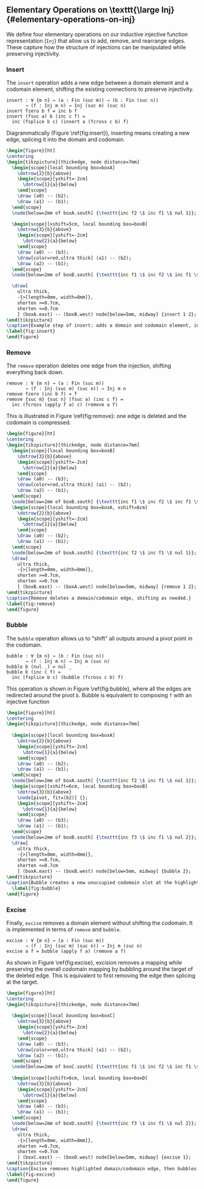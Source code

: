 <!--
```
module Dissertation.TransformInjElementary where

open import Cubical.Data.Maybe.Base hiding (elim)
open import Cubical.Data.Maybe.Properties
open import Cubical.Data.Nat.Base hiding (elim)
open import Cubical.Relation.Nullary.Base
open import VSet.Data.Fin.Base
open import VSet.Data.Fin.Order
open import VSet.Data.Fin.Properties
open import VSet.Data.Fin.Splice
open import VSet.Data.Inj.Base
open import VSet.Data.Inj.Order
open import VSet.Prelude

private
  variable
    l m n l' m' n' : ℕ
```
-->

## Elementary Operations on \texttt{\large Inj} {#elementary-operations-on-inj}

We define four elementary operations on our inductive injective
function representation (`Inj`) that allow us to add, remove, and
rearrange edges. These capture how the structure of injections can be
manipulated while preserving injectivity.

### Insert

The `insert` operation adds a new edge between a domain element and a
codomain element, shifting the existing connections to preserve
injectivity.

```
insert : ∀ {m n} → (a : Fin (suc m)) → (b : Fin (suc n))
       → (f : Inj m n) → Inj (suc m) (suc n)
insert fzero b f = inc b f
insert (fsuc a) b (inc c f) =
  inc (fsplice b c) (insert a (fcross c b) f)
```

Diagrammatically (Figure \ref{fig:insert}), inserting means creating a
new edge, splicing it into the domain and codomain.

```latex
\begin{figure}[ht]
\centering
\begin{tikzpicture}[thickedge, node distance=7mm]
  \begin{scope}[local bounding box=boxA]
    \dotrow{2}{b}{above}
    \begin{scope}[yshift=-2cm]
      \dotrow{1}{a}{below}
    \end{scope}
    \draw (a0) -- (b2);
    \draw (a1) -- (b1);
  \end{scope}
  \node[below=2mm of boxA.south] {\texttt{inc f2 \$ inc f1 \$ nul 1}};

  \begin{scope}[xshift=5cm, local bounding box=boxB]
    \dotrow{3}{b}{above}
    \begin{scope}[yshift=-2cm]
      \dotrow{2}{a}{below}
    \end{scope}
    \draw (a0) -- (b3);
    \draw[color=red,ultra thick] (a1) -- (b2);
    \draw (a2) -- (b1);
  \end{scope}
  \node[below=2mm of boxB.south] {\texttt{inc f1 \$ inc f2 \$ inc f1 \$ nul 1}};

  \draw[
    ultra thick,
    -{>[length=8mm, width=8mm]},
    shorten >=0.7cm,
    shorten <=0.7cm
    ] (boxA.east) -- (boxB.west) node[below=5mm, midway] {insert 1 2};
\end{tikzpicture}
\caption{Example step of insert: adds a domain and codomain element, inserting the new edge.}
\label{fig:insert}
\end{figure}
```

### Remove

The `remove` operation deletes one edge from the injection, shifting
everything back down.

```
remove : ∀ {m n} → (a : Fin (suc m))
       → (f : Inj (suc m) (suc n)) → Inj m n
remove fzero (inc b f) = f
remove {suc m} {suc n} (fsuc a) (inc c f) =
  inc (fcross (apply f a) c) (remove a f)
```

This is illustrated in Figure \ref{fig:remove}: one edge is deleted
and the codomain is compressed.

```latex
\begin{figure}[ht]
\centering
\begin{tikzpicture}[thickedge, node distance=7mm]
  \begin{scope}[local bounding box=boxB]
    \dotrow{3}{b}{above}
    \begin{scope}[yshift=-2cm]
      \dotrow{2}{a}{below}
    \end{scope}
    \draw (a0) -- (b3);
    \draw[color=red,ultra thick] (a1) -- (b2);
    \draw (a2) -- (b1);
  \end{scope}
  \node[below=2mm of boxB.south] {\texttt{inc f1 \$ inc f2 \$ inc f1 \$ nul 1}};
  \begin{scope}[local bounding box=boxA, xshift=6cm]
    \dotrow{2}{b}{above}
    \begin{scope}[yshift=-2cm]
      \dotrow{1}{a}{below}
    \end{scope}
    \draw (a0) -- (b2);
    \draw (a1) -- (b1);
  \end{scope}
  \node[below=2mm of boxA.south] {\texttt{inc f2 \$ inc f1 \$ nul 1}};
  \draw[
    ultra thick,
    -{>[length=8mm, width=8mm]},
    shorten >=0.7cm,
    shorten <=0.7cm
    ] (boxB.east) -- (boxA.west) node[below=5mm, midway] {remove 1 2};
\end{tikzpicture}
\caption{Remove deletes a domain/codomain edge, shifting as needed.}
\label{fig:remove}
\end{figure}
```


### Bubble

The `bubble` operation allows us to "shift" all outputs around a pivot point in the codomain.

```
bubble : ∀ {m n} → (b : Fin (suc n))
       → (f : Inj m n) → Inj m (suc n)
bubble b (nul _) = nul _
bubble b (inc c f) =
  inc (fsplice b c) (bubble (fcross c b) f)
```

This operation is shown in Figure \ref{fig:bubble}, where all the
edges are redirected around the pivot `b`. Bubble is equivalent to
composing `f` with an injective function

```latex
\begin{figure}[ht]
\centering
\begin{tikzpicture}[thickedge, node distance=7mm]
  
  \begin{scope}[local bounding box=boxA]
    \dotrow{2}{b}{above}
    \begin{scope}[yshift=-2cm]
      \dotrow{1}{a}{below}
    \end{scope}
    \draw (a0) -- (b2);
    \draw (a1) -- (b1);
  \end{scope}
  \node[below=2mm of boxA.south] {\texttt{inc f2 \$ inc f1 \$ nul 1}};
  \begin{scope}[xshift=6cm, local bounding box=boxB]
    \dotrow{3}{b}{above}
    \node[pivot, fit=(b2)] {};
    \begin{scope}[yshift=-2cm]
      \dotrow{1}{a}{below}
    \end{scope}
    \draw (a0) -- (b3);
    \draw (a1) -- (b1);
  \end{scope}
  \node[below=2mm of boxB.south] {\texttt{inc f3 \$ inc f1 \$ nul 2}};
  \draw[
    ultra thick,
    -{>[length=8mm, width=8mm]},
    shorten >=0.7cm,
    shorten <=0.7cm
    ] (boxA.east) -- (boxB.west) node[below=5mm, midway] {bubble 2};
\end{tikzpicture}
\caption{Bubble creates a new unoccupied codomain slot at the highlighted position.}
  \label{fig:bubble}
\end{figure}
```

### Excise

Finally, `excise` removes a domain element without shifting the
codomain. It is implemented in terms of `remove` and `bubble`.

```
excise : ∀ {m n} → (a : Fin (suc m))
       → (f : Inj (suc m) (suc n)) → Inj m (suc n)
excise a f = bubble (apply f a) (remove a f)
```

As shown in Figure \ref{fig:excise}, excision removes a mapping while
preserving the overall codomain mapping by bubbling around the target
of the deleted edge. This is equivalent to first removing the edge
then splicing at the target.

```latex
\begin{figure}[ht]
\centering
\begin{tikzpicture}[thickedge, node distance=7mm]
  
  \begin{scope}[local bounding box=boxC]
    \dotrow{3}{b}{above}
    \begin{scope}[yshift=-2cm]
      \dotrow{2}{a}{below}
    \end{scope}
    \draw (a0) -- (b3);
    \draw[color=red,ultra thick] (a1) -- (b2);
    \draw (a2) -- (b1);
  \end{scope}
  \node[below=2mm of boxC.south] {\texttt{inc f1 \$ inc f2 \$ inc f1 \$ nul 1}};
  
  \begin{scope}[xshift=6cm, local bounding box=boxD]
    \dotrow{3}{b}{above}
    \begin{scope}[yshift=-2cm]
      \dotrow{1}{a}{below}
    \end{scope}
    \draw (a0) -- (b3);
    \draw (a1) -- (b1);
  \end{scope}
  \node[below=2mm of boxD.south] {\texttt{inc f3 \$ inc f1 \$ nul 2}};
  \draw[
    ultra thick,
    -{>[length=8mm, width=8mm]},
    shorten >=0.7cm,
    shorten <=0.7cm
    ] (boxC.east) -- (boxD.west) node[below=5mm, midway] {excise 1};
\end{tikzpicture}
\caption{Excise removes highlighted domain/codomain edge, then bubbles its image to preserve codomain size.}
\label{fig:excise}
\end{figure}
```
